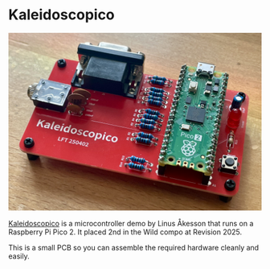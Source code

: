 # Kaleidoscopico

![](Kaleidoscopico.jpg)

[Kaleidoscopico](https://www.linusakesson.net/scene/kaleidoscopico/index.php) is a microcontroller demo by Linus Åkesson that runs on a Raspberry Pi Pico 2. It placed 2nd in the Wild compo at Revision 2025.

This is a small PCB so you can assemble the required hardware cleanly and easily.